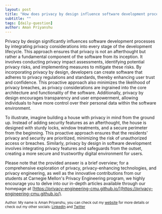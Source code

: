 ```yaml
---
layout: post
title: "How does privacy by design influence software development processes?"
subtitle: ""
tags: [daily-question]
author: Aman Priyanshu
---
```


Privacy by design significantly influences software development processes by integrating privacy considerations into every stage of the development lifecycle. This approach ensures that privacy is not an afterthought but rather a fundamental component of the software from its inception. It involves conducting privacy impact assessments, identifying potential privacy risks, and implementing measures to mitigate these risks. By incorporating privacy by design, developers can create software that adheres to privacy regulations and standards, thereby enhancing user trust and confidence. This proactive approach also minimizes the likelihood of privacy breaches, as privacy considerations are ingrained into the core architecture and functionality of the software. Additionally, privacy by design encourages transparency and user empowerment, allowing individuals to have more control over their personal data within the software environment.

To illustrate, imagine building a house with privacy in mind from the ground up. Instead of adding security features as an afterthought, the house is designed with sturdy locks, window treatments, and a secure perimeter from the beginning. This proactive approach ensures that the residents' privacy and security are prioritized, minimizing the risk of unauthorized access or breaches. Similarly, privacy by design in software development involves integrating privacy features and safeguards from the outset, creating a more secure and trustworthy digital environment for users.

Please note that the provided answer is a brief overview; for a comprehensive exploration of privacy, privacy-enhancing technologies, and privacy engineering, as well as the innovative contributions from our students at Carnegie Mellon's Privacy Engineering program, we highly encourage you to delve into our in-depth articles available through our homepage at [https://privacy-engineering-cmu.github.io/](https://privacy-engineering-cmu.github.io/).

<small>Author: My name is Aman Priyanshu, you can check out my [website](https://amanpriyanshu.github.io/) for more details or check out my other socials: [LinkedIn](https://www.linkedin.com/in/aman-priyanshu/) and [Twitter](https://twitter.com/AmanPriyanshu6)</small>
